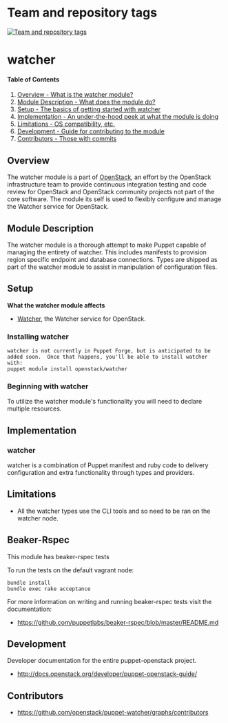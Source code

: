 Team and repository tags
========================

[![Team and repository tags](http://governance.openstack.org/badges/puppet-watcher.svg)](http://governance.openstack.org/reference/tags/index.html)

<!-- Change things from this point on -->

watcher
=======

#### Table of Contents

1. [Overview - What is the watcher module?](#overview)
2. [Module Description - What does the module do?](#module-description)
3. [Setup - The basics of getting started with watcher](#setup)
4. [Implementation - An under-the-hood peek at what the module is doing](#implementation)
5. [Limitations - OS compatibility, etc.](#limitations)
6. [Development - Guide for contributing to the module](#development)
7. [Contributors - Those with commits](#contributors)

Overview
--------

The watcher module is a part of [OpenStack](https://www.openstack.org), an effort by the OpenStack infrastructure team to provide continuous integration testing and code review for OpenStack and OpenStack community projects not part of the core software.  The module its self is used to flexibly configure and manage the Watcher service for OpenStack.

Module Description
------------------

The watcher module is a thorough attempt to make Puppet capable of managing the entirety of watcher.  This includes manifests to provision region specific endpoint and database connections.  Types are shipped as part of the watcher module to assist in manipulation of configuration files.

Setup
-----

**What the watcher module affects**

* [Watcher](https://wiki.openstack.org/wiki/Watcher), the Watcher service for OpenStack.

### Installing watcher

    watcher is not currently in Puppet Forge, but is anticipated to be added soon.  Once that happens, you'll be able to install watcher with:
    puppet module install openstack/watcher

### Beginning with watcher

To utilize the watcher module's functionality you will need to declare multiple resources.

Implementation
--------------

### watcher

watcher is a combination of Puppet manifest and ruby code to delivery configuration and extra functionality through types and providers.

Limitations
------------

* All the watcher types use the CLI tools and so need to be ran on the watcher node.

Beaker-Rspec
------------

This module has beaker-rspec tests

To run the tests on the default vagrant node:

```shell
bundle install
bundle exec rake acceptance
```

For more information on writing and running beaker-rspec tests visit the documentation:

* https://github.com/puppetlabs/beaker-rspec/blob/master/README.md

Development
-----------

Developer documentation for the entire puppet-openstack project.

* http://docs.openstack.org/developer/puppet-openstack-guide/

Contributors
------------

* https://github.com/openstack/puppet-watcher/graphs/contributors
